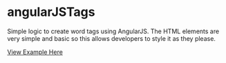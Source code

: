 # angularJSTags
Simple logic to create word tags using AngularJS. The HTML elements are very simple and basic so this allows developers to style it as they please.

<a href="https://jsbin.com/wakemakudu/edit?html,js,output">View Example Here</a>
